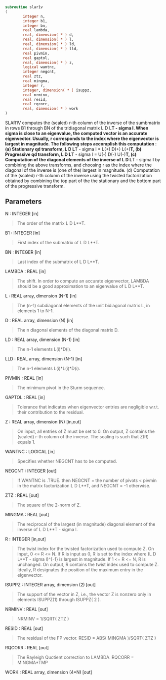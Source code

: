 ```fortran
subroutine slar1v
(
        integer n,
        integer b1,
        integer bn,
        real lambda,
        real, dimension( * ) d,
        real, dimension( * ) l,
        real, dimension( * ) ld,
        real, dimension( * ) lld,
        real pivmin,
        real gaptol,
        real, dimension( * ) z,
        logical wantnc,
        integer negcnt,
        real ztz,
        real mingma,
        integer r,
        integer, dimension( * ) isuppz,
        real nrminv,
        real resid,
        real rqcorr,
        real, dimension( * ) work
)
```

SLAR1V computes the (scaled) r-th column of the inverse of
the sumbmatrix in rows B1 through BN of the tridiagonal matrix
L D L**T - sigma I. When sigma is close to an eigenvalue, the
computed vector is an accurate eigenvector. Usually, r corresponds
to the index where the eigenvector is largest in magnitude.
The following steps accomplish this computation :
(a) Stationary qd transform,  L D L**T - sigma I = L(+) D(+) L(+)**T,
(b) Progressive qd transform, L D L**T - sigma I = U(-) D(-) U(-)**T,
(c) Computation of the diagonal elements of the inverse of
L D L**T - sigma I by combining the above transforms, and choosing
r as the index where the diagonal of the inverse is (one of the)
largest in magnitude.
(d) Computation of the (scaled) r-th column of the inverse using the
twisted factorization obtained by combining the top part of the
the stationary and the bottom part of the progressive transform.

## Parameters
N : INTEGER [in]
> The order of the matrix L D L**T.

B1 : INTEGER [in]
> First index of the submatrix of L D L**T.

BN : INTEGER [in]
> Last index of the submatrix of L D L**T.

LAMBDA : REAL [in]
> The shift. In order to compute an accurate eigenvector,
> LAMBDA should be a good approximation to an eigenvalue
> of L D L**T.

L : REAL array, dimension (N-1) [in]
> The (n-1) subdiagonal elements of the unit bidiagonal matrix
> L, in elements 1 to N-1.

D : REAL array, dimension (N) [in]
> The n diagonal elements of the diagonal matrix D.

LD : REAL array, dimension (N-1) [in]
> The n-1 elements L(i)*D(i).

LLD : REAL array, dimension (N-1) [in]
> The n-1 elements L(i)*L(i)*D(i).

PIVMIN : REAL [in]
> The minimum pivot in the Sturm sequence.

GAPTOL : REAL [in]
> Tolerance that indicates when eigenvector entries are negligible
> w.r.t. their contribution to the residual.

Z : REAL array, dimension (N) [in,out]
> On input, all entries of Z must be set to 0.
> On output, Z contains the (scaled) r-th column of the
> inverse. The scaling is such that Z(R) equals 1.

WANTNC : LOGICAL [in]
> Specifies whether NEGCNT has to be computed.

NEGCNT : INTEGER [out]
> If WANTNC is .TRUE. then NEGCNT = the number of pivots < pivmin
> in the  matrix factorization L D L**T, and NEGCNT = -1 otherwise.

ZTZ : REAL [out]
> The square of the 2-norm of Z.

MINGMA : REAL [out]
> The reciprocal of the largest (in magnitude) diagonal
> element of the inverse of L D L**T - sigma I.

R : INTEGER [in,out]
> The twist index for the twisted factorization used to
> compute Z.
> On input, 0 <= R <= N. If R is input as 0, R is set to
> the index where (L D L**T - sigma I)^{-1} is largest
> in magnitude. If 1 <= R <= N, R is unchanged.
> On output, R contains the twist index used to compute Z.
> Ideally, R designates the position of the maximum entry in the
> eigenvector.

ISUPPZ : INTEGER array, dimension (2) [out]
> The support of the vector in Z, i.e., the vector Z is
> nonzero only in elements ISUPPZ(1) through ISUPPZ( 2 ).

NRMINV : REAL [out]
> NRMINV = 1/SQRT( ZTZ )

RESID : REAL [out]
> The residual of the FP vector.
> RESID = ABS( MINGMA )/SQRT( ZTZ )

RQCORR : REAL [out]
> The Rayleigh Quotient correction to LAMBDA.
> RQCORR = MINGMA*TMP

WORK : REAL array, dimension (4*N) [out]
